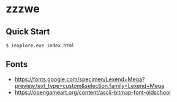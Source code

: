 # zzzwe

## Quick Start

```console
$ iexplore.exe index.html
```
## Fonts

- https://fonts.google.com/specimen/Lexend+Mega?preview.text_type=custom&selection.family=Lexend+Mega
- https://opengameart.org/content/ascii-bitmap-font-oldschool
